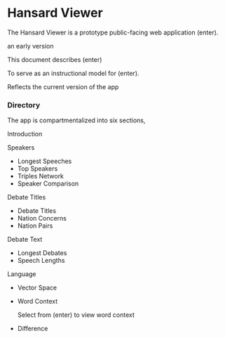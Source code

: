 # Hansard Viewer

The Hansard Viewer is a prototype public-facing web application (enter).


an early version 

This document describes (enter)


To serve as an instructional model for (enter).

Reflects the current version of the app 

### Directory

The app is compartmentalized into six sections,  


Introduction 

Speakers
- Longest Speeches
- Top Speakers
- Triples Network
- Speaker Comparison 

Debate Titles 
- Debate Titles
- Nation Concerns
- Nation Pairs

Debate Text
- Longest Debates
- Speech Lengths

Language
- Vector Space
- Word Context

    Select from (enter) to view word context

- Difference
